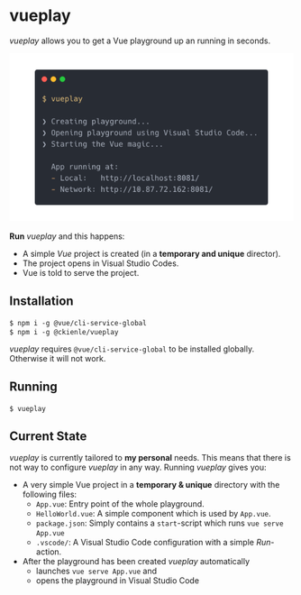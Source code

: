 # vueplay

*vueplay* allows you to get a Vue playground up an running in seconds.

<p align="center">
  <img src="./assets/terminal.png" />
</p>

**Run** *vueplay* and this happens:
- A simple *Vue* project is created (in a **temporary and unique** director).
- The project opens in Visual Studio Codes.
- Vue is told to serve the project.



## Installation

```console
$ npm i -g @vue/cli-service-global
$ npm i -g @ckienle/vueplay
```

*vueplay* requires `@vue/cli-service-global` to be installed globally. Otherwise it will not work.

## Running

```console
$ vueplay
```

## Current State

*vueplay* is currently tailored to **my personal** needs. This means that there is not way to configure *vueplay* in any way. Running *vueplay* gives you:

- A very simple Vue project in a **temporary & unique** directory with the following files:
  - `App.vue`: Entry point of the whole playground.
  - `HelloWorld.vue`: A simple component which is used by `App.vue`.
  - `package.json`: Simply contains a `start`-script which runs `vue serve App.vue`
  - `.vscode/`: A Visual Studio Code configuration with a simple *Run*-action.
- After the playground has been created *vueplay* automatically
  - launches `vue serve App.vue` and
  - opens the playground in Visual Studio Code

